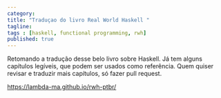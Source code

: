 ```yaml
---
category: 
title: "Traduçao do livro Real World Haskell "
tagline: 
tags : [haskell, functional programming, rwh] 
published: true
---
```


Retomando a tradução desse belo livro sobre Haskell. Já tem alguns capítulos legíveis, que podem ser usados como referência. Quem quiser revisar e traduzir mais capítulos, só fazer pull request.

<https://lambda-ma.github.io/rwh-ptbr/>

